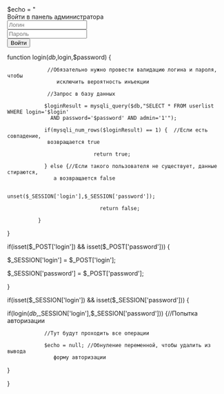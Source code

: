 <? include("includes/db.php");
$echo = "Тут скоро что-то будет";
?>
<!DOCTYPE html>
<html>
<head>
             <title>Админка</title>
             <link rel="stylesheet" href="admin.css">
</head>
<body>
             <div class='wrapper'>
                           <main class='main' id='main'>
                                          <?echo $echo;?>
                          </main>
             </div>
$echo = "<div class='table'>
<div class='tale-wrapper'>
            <div class='table-title'>Войти в панель администратора</div>
            <div class='table-content'>
                        <form method='post' id='login-form' class='login-form'>
                                      <input type='text' placeholder='Логин' class='input'
                                        name='login' required><br>
                                     <input type='password' placeholder='Пароль' class='input'
                                       name='password' required><br>
                                    <input type='submit' value='Войти' class='button'>
                      </form>
             </div>

function login($db,$login,$password) {

                 //Обязательно нужно провести валидацию логина и пароля, чтобы
                    исключить вероятность инъекции

                 //Запрос в базу данных

                $loginResult = mysqli_query($db,"SELECT * FROM userlist WHERE login='$login'
                  AND password='$password' AND admin='1'");

                if(mysqli_num_rows($loginResult) == 1) {  //Если есть совпадение,
                 возвращается true

                                return true;

                } else {//Если такого пользователя не существует, данные стираются,
                   а возвращается false

                                 unset($_SESSION['login'],$_SESSION['password']);

                                  return false;

              }

}

if(isset($_POST['login']) && isset($_POST['password'])) {

$_SESSION['login'] = $_POST['login'];

$_SESSION['password'] = $_POST['password'];

}

if(isset($_SESSION['login']) && isset($_SESSION['password'])) {

if(login($db,$_SESSION['login'],$_SESSION['password'])) {//Попытка авторизации

                //Тут будут проходить все операции

                $echo = null; //Обнуление переменной, чтобы удалить из вывода
                   форму авторизации

}

}

</body>
</html>
